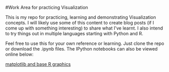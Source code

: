 #Work Area for practicing Visualization

This is my repo for practicing, learning and demonstrating Visualization concepts. I will likely use some of this content to create blog posts (if I come up with something interesting) to share what I've learnt. I also intend to try things out in multiple languages starting with Python and R.

Feel free to use this for your own reference or learning. Just clone the repo or download the .ipynb files. The IPython notebooks can also be viewed online below:

[matplotlib and base R graphics](http://nbviewer.ipython.org/github/shankarmsy/practice_Viz/blob/master/matplotlib%20and%20base%20R%20graphics.ipynb)